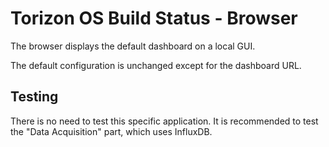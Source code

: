 # Torizon OS Build Status - Browser #

The browser displays the default dashboard on a local GUI.

The default configuration is unchanged except for the dashboard URL.

## Testing ##

There is no need to test this specific application. It is recommended to test
the "Data Acquisition" part, which uses InfluxDB.
